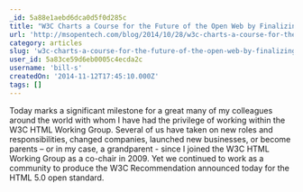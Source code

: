 ```yaml
---
_id: 5a88e1aebd6dca0d5f0d285c
title: "W3C Charts a Course for the Future of the Open Web by Finalizing HTML5 Standard"
url: 'http://msopentech.com/blog/2014/10/28/w3c-charts-a-course-for-the-future-of-the-open-web-by-finalizing-html5-standard/'
category: articles
slug: 'w3c-charts-a-course-for-the-future-of-the-open-web-by-finalizing-html5-standard'
user_id: 5a83ce59d6eb0005c4ecda2c
username: 'bill-s'
createdOn: '2014-11-12T17:45:10.000Z'
tags: []
---
```


Today marks a significant milestone for a great many of my colleagues around the world with whom I have had the privilege of working within the W3C HTML Working Group. Several of us have taken on new roles and responsibilities, changed companies, launched new businesses, or become parents – or in my case, a grandparent - since I joined the W3C HTML Working Group as a co-chair in 2009. Yet we continued to work as a community to produce the W3C Recommendation announced today for the HTML 5.0 open standard.
